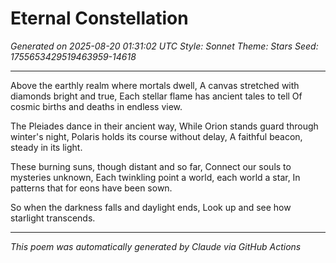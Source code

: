 # Eternal Constellation

*Generated on 2025-08-20 01:31:02 UTC*
*Style: Sonnet*
*Theme: Stars*
*Seed: 1755653429519463959-14618*

---

Above the earthly realm where mortals dwell,
A canvas stretched with diamonds bright and true,
Each stellar flame has ancient tales to tell
Of cosmic births and deaths in endless view.

The Pleiades dance in their ancient way,
While Orion stands guard through winter's night,
Polaris holds its course without delay,
A faithful beacon, steady in its light.

These burning suns, though distant and so far,
Connect our souls to mysteries unknown,
Each twinkling point a world, each world a star,
In patterns that for eons have been sown.

So when the darkness falls and daylight ends,
Look up and see how starlight transcends.

---

*This poem was automatically generated by Claude via GitHub Actions*